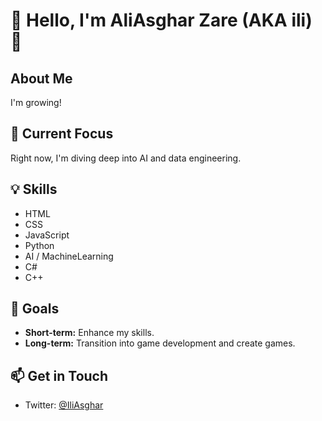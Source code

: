 # 👋 Hello, I'm AliAsghar Zare (AKA ili) 🌟

## About Me
I'm growing!

## 🔭 Current Focus
Right now, I'm diving deep into AI and data engineering.

## 💡 Skills
- HTML
- CSS
- JavaScript
- Python
- AI / MachineLearning
- C#
- C++

## 🎯 Goals
- **Short-term:** Enhance my skills.
- **Long-term:** Transition into game development and create games.

## 📫 Get in Touch
- Twitter: [@IliAsghar](https://x.com/IliAsghar)

<!---
iliAsghar/iliAsghar is a ✨ special ✨ repository because its `README.md` (this file) appears on your GitHub profile.
You can click the Preview link to take a look at your changes.
--->
